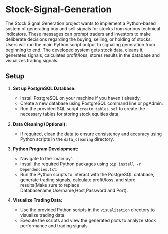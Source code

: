 # Stock-Signal-Generation
The Stock Signal Generation project wants to implement a Python-based system of generating buy and sell signals for stocks from various technical indicators. These messages can prompt traders and investors to make deliberate decisions regarding the buying, selling, or holding of stocks.
Users will run the main Python script output to signaling generation from beginning to end. The developed system gets stock data, cleans it, generates signals, calculates profit/loss, stores results in the database and visualizes trading signals.
## Setup

1. **Set up PostgreSQL Database:**
   - Install PostgreSQL on your machine if you haven't already.
   - Create a new database using PostgreSQL command line or pgAdmin.
   - Run the provided SQL script `create_tables.sql` to create the necessary tables for storing stock equities data.

2. **Data Cleaning (Optional):**
   - If required, clean the data to ensure consistency and accuracy using Python scripts in the `data_cleaning` directory.

3. **Python Program Development:**
   - Navigate to the `main.py'.
   - Install the required Python packages using `pip install -r Dependencies.txt`.
   - Run the Python scripts to interact with the PostgreSQL database, generate trading signals, calculate profit/loss, and store results(Make sure to replace Databasename,Username,Host,Password and Port).

4. **Visualize Trading Data:**
   - Use the provided Python scripts in the `visualization` directory to visualize trading data.
   - Execute the scripts and view the generated plots to analyze stock performance and trading signals.
